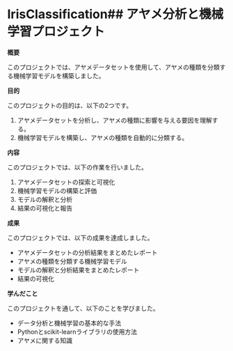 # IrisClassification## アヤメ分析と機械学習プロジェクト

**概要**

このプロジェクトでは、アヤメデータセットを使用して、アヤメの種類を分類する機械学習モデルを構築しました。

**目的**

このプロジェクトの目的は、以下の2つです。

1. アヤメデータセットを分析し、アヤメの種類に影響を与える要因を理解する。
2. 機械学習モデルを構築し、アヤメの種類を自動的に分類する。

**内容**

このプロジェクトでは、以下の作業を行いました。

1. アヤメデータセットの探索と可視化
2. 機械学習モデルの構築と評価
3. モデルの解釈と分析
4. 結果の可視化と報告

**成果**

このプロジェクトでは、以下の成果を達成しました。

* アヤメデータセットの分析結果をまとめたレポート
* アヤメの種類を分類する機械学習モデル
* モデルの解釈と分析結果をまとめたレポート
* 結果の可視化

**学んだこと**

このプロジェクトを通して、以下のことを学びました。

* データ分析と機械学習の基本的な手法
* Pythonとscikit-learnライブラリの使用方法
* アヤメに関する知識
